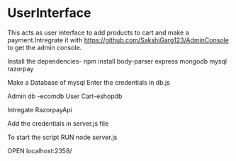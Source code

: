 # UserInterface

This acts as user interface to add products to cart and make a payment.Intregrate it with https://github.com/SakshiGarg123/AdminConsole
to get the admin console.

Install the dependencies- npm install body-parser express mongodb mysql razorpay

Make a Database of mysql Enter the credentials in db.js

Admin db -ecomdb
User Cart-eshopdb



Intregate RazorpayApi

Add the credentials in server.js file


To start the script RUN node server.js 

OPEN localhost:2358/
